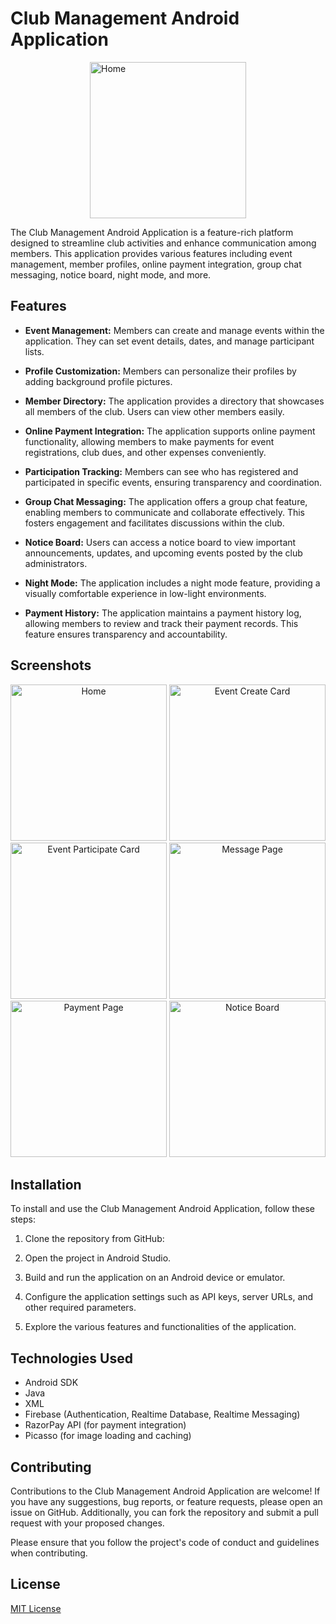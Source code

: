 # Club Management Android Application
  <div style="
    width:100%;
    height:auto;
    display: flex;
    align-items: center;
    justify-content: center;
    ">

 <img src="https://github.com/vagabon-09/Club-Managment-System-public/assets/89797141/60adf484-acc1-4fe9-8fee-891d6667bcf0" alt="Home" width="250"/>
    
  </div>
 

The Club Management Android Application is a feature-rich platform designed to streamline club activities and enhance communication among members. This application provides various features including event management, member profiles, online payment integration, group chat messaging, notice board, night mode, and more.

## Features

- **Event Management:** Members can create and manage events within the application. They can set event details, dates, and manage participant lists.

- **Profile Customization:** Members can personalize their profiles by adding background profile pictures.

- **Member Directory:** The application provides a directory that showcases all members of the club. Users can  view other members easily.

- **Online Payment Integration:** The application supports online payment functionality, allowing members to make payments for event registrations, club dues, and other expenses conveniently.

- **Participation Tracking:** Members can see who has registered and participated in specific events, ensuring transparency and coordination.

- **Group Chat Messaging:** The application offers a group chat feature, enabling members to communicate and collaborate effectively. This fosters engagement and facilitates discussions within the club.

- **Notice Board:** Users can access a notice board to view important announcements, updates, and upcoming events posted by the club administrators.

- **Night Mode:** The application includes a night mode feature, providing a visually comfortable experience in low-light environments.

- **Payment History:** The application maintains a payment history log, allowing members to review and track their payment records. This feature ensures transparency and accountability.

## Screenshots

<div align="center">
  <img src="https://github.com/vagabon-09/Club-Managment-System-public/assets/89797141/d58b3e7c-9032-4b6f-b177-f4753d07cefd" alt="Home" width="250"/>
  <img src="https://github.com/vagabon-09/Club-Managment-System-public/assets/89797141/e9278871-d7de-471c-ba96-371098250a4b" alt="Event Create Card" width="250"/>
  <img src="https://github.com/vagabon-09/Club-Managment-System-public/assets/89797141/732e6c51-2565-45c8-8ec1-733b1e81e3ce" alt="Event Participate Card" width="250"/>
  <img src="https://github.com/vagabon-09/Club-Managment-System-public/assets/89797141/25686c2d-7a82-4bec-b598-748b4e4bf814" alt="Message Page" width="250"/>
  <img src="https://github.com/vagabon-09/Club-Managment-System-public/assets/89797141/b63049fe-24ad-49f2-be66-1b728dcdb17a" alt="Payment Page" width="250"/>
  <img src="https://github.com/vagabon-09/Club-Managment-System-public/assets/89797141/b7e4be68-fd69-4bb0-b725-d70b62107a3a" alt="Notice Board" width="250"/>
</div>


## Installation

To install and use the Club Management Android Application, follow these steps:

1. Clone the repository from GitHub:
  
2. Open the project in Android Studio.

3. Build and run the application on an Android device or emulator.

4. Configure the application settings such as API keys, server URLs, and other required parameters.

5. Explore the various features and functionalities of the application.

## Technologies Used

- Android SDK
- Java
- XML
- Firebase (Authentication, Realtime Database, Realtime Messaging)
- RazorPay API (for payment integration)
- Picasso (for image loading and caching)

## Contributing

Contributions to the Club Management Android Application are welcome! If you have any suggestions, bug reports, or feature requests, please open an issue on GitHub. Additionally, you can fork the repository and submit a pull request with your proposed changes.

Please ensure that you follow the project's code of conduct and guidelines when contributing.

## License

[MIT License](LICENSE)



